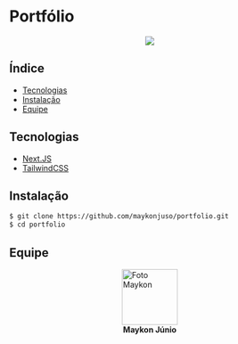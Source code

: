 <h1>Portfólio</h1>

<p align="center">
<img src="http://img.shields.io/static/v1?label=STATUS&message=PROCESSING&color=GREEN&style=for-the-badge"/>
</p>

<h2>Índice</h2>

- [Tecnologias](#tecnologias)
- [Instalação](#instalação)
- [Equipe](#equipe)

## Tecnologias

- [Next.JS](https://nextjs.org/)
- [TailwindCSS](https://tailwindcss.com/)

## Instalação

```bash
$ git clone https://github.com/maykonjuso/portfolio.git
$ cd portfolio
```

## Equipe

<a style="display: flex; flex-direction: column; align-items: center;">
    <img src="https://avatars.githubusercontent.com/u/89596623?v=4" width="100px;" alt="Foto Maykon"/>
    <b>Maykon Júnio</b>
</a>

